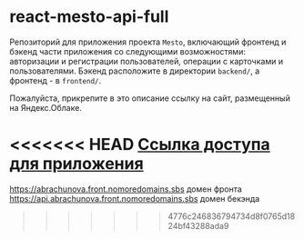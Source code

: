 # react-mesto-api-full
Репозиторий для приложения проекта `Mesto`, включающий фронтенд и бэкенд части приложения со следующими возможностями: авторизации и регистрации пользователей, операции с карточками и пользователями. Бэкенд расположите в директории `backend/`, а фронтенд - в `frontend/`. 
  
Пожалуйста, прикрепите в это описание ссылку на сайт, размещенный на Яндекс.Облаке.

<<<<<<< HEAD
[Ссылка доступа для приложения](https://abrachunova.front.nomoredomains.sbs) 
=======
https://abrachunova.front.nomoredomains.sbs домен фронта
https://api.abrachunova.front.nomoredomains.sbs домен бекэнда

>>>>>>> 4776c246836794734d8f0765d1824bf43288ada9
